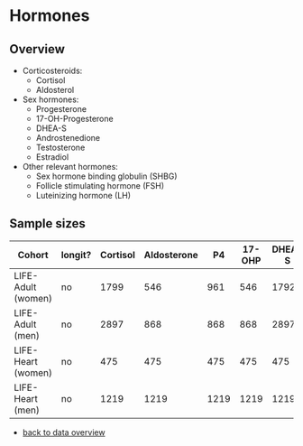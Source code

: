 # Hormones

## Overview

- Corticosteroids: 
    - Cortisol
    - Aldosterol
- Sex hormones: 
    - Progesterone
    - 17-OH-Progesterone
    - DHEA-S
    - Androstenedione
    - Testosterone
    - Estradiol
- Other relevant hormones:
    - Sex hormone binding globulin (SHBG)
    - Follicle stimulating hormone (FSH)
    - Luteinizing hormone (LH)
    
## Sample sizes

| Cohort | longit? | Cortisol | Aldosterone | P4 | 17-OHP | DHEA-S | A4 | TT | E2 | SHBG | FSH | LH |
| --- | --- | --- | --- | --- | --- | --- | --- | --- | --- | --- | --- | --- |
| LIFE-Adult (women) | no | 1799 | 546 | 961 | 546 | 1792 | 546 | 1788 | 1803 | 1791 | 1807 | 1809 |  
| LIFE-Adult (men) | no | 2897 | 868 | 868 | 868 | 2897 | 868 | 2887 | 2908 | 2890 | 2910 | 2911 |  
| LIFE-Heart (women) | no | 475 | 475 | 475 | 475 | 475 | 475 | 475 | 475 |  |  |  |  
| LIFE-Heart (men) | no | 1219 | 1219 | 1219 | 1219 | 1219 | 1219 | 1219 | 1219 |  |  |  |  

- [back to data overview](./)

